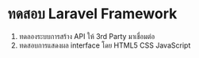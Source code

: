# ทดสอบ Laravel Framework

1. ทดลองระบบการสร้าง API ให้ 3rd Party มาเชื่อมต่อ
2. ทดสอบการแสดงผล interface โดย HTML5 CSS JavaScript